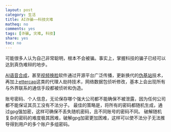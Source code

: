 ```yaml
---
layout: post
category: 生活
title: AI诈骗——科技灾难
matheq: no
comments: yes
tags: [诈骗, 灾难, 科技]
share: yes
toc: no
---
```

可能很多人认为自己非常聪明，根本不会被骗。事实上，掌握科技的骗子已经可以达到真伪难辩的地步。

[AI语音合成](https://36kr.com/p/5243392 )，甚至[视频换脸](https://www.jiqizhixin.com/articles/2018-05-04-2)软件通过开源平台广泛传播，更新换代的[伪基站](https://zh.wikipedia.org/wiki/%E4%BC%AA%E5%9F%BA%E7%AB%99)技术，再加上[ettercap](https://en.wikipedia.org/wiki/Ettercap_(software))这类的代理人劫持技术，网络数据包侦听修改，基本上会出现所有与外界联系的通信手段都被侦听和伪造。

账号密码、个人信息，无论保存哪个强大公司都不能确保不被泄露，因为任何公司都不能保证其员工没有不法分子。
最佳的策略是，将所有的密码都随机生成，通过gpg强加密，这样可确保不丢失随机密码，且不同账号的密码不同。
破解随机复杂的密码的难度极其困难，破解gpg加密更加困难，这样可以使不法分子无法推导得到用户的多个账户多组密码。
